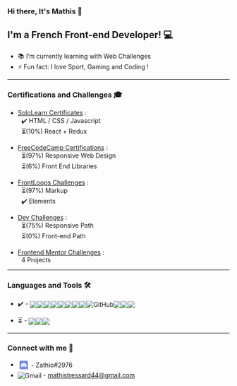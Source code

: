 ### Hi there, It's Mathis 👋

## I'm a French Front-end Developer! 💻

- 📚 I’m currently learning with Web Challenges
- ⚡ Fun fact: I love Sport, Gaming and Coding !

---

### Certifications and Challenges 🎓

- [SoloLearn Certificates](https://github.com/zathio/sololearn) :   
    &nbsp;&nbsp;✔️ HTML / CSS / Javascript   
    &nbsp;&nbsp;⏳(10%) React + Redux
  
- [FreeCodeCamp Certifications](https://www.freecodecamp.org/zathio) :   
    &nbsp;&nbsp;⏳(97%) Responsive Web Design   
    &nbsp;&nbsp;⏳(6%) Front End Libraries
    
 - [FrontLoops Challenges](https://github.com/zathio/frontloops-challenges) :   
    &nbsp;&nbsp;⏳(97%) Markup   
    &nbsp;&nbsp;✔️ Elements

- [Dev Challenges](https://github.com/zathio/dev-challenges) :   
    &nbsp;&nbsp;⏳(75%) Responsive Path   
    &nbsp;&nbsp;⏳(0%) Front-end Path
    
- [Frontend Mentor Challenges](https://github.com/zathio/frontendmentor-challenges) :   
    &nbsp;&nbsp;4 Projects

---

### Languages and Tools 🛠️

- ✔️ - <img align="center" src="https://img.shields.io/badge/HTML-E34F26?logo=HTML5&logoColor=ffffff&style=for-the-badge" /><img align="center" src="https://img.shields.io/badge/CSS-1572B6?logo=CSS3&logoColor=ffffff&style=for-the-badge" /><img align="center" src="https://img.shields.io/badge/Sass-CC6699?logo=Sass&logoColor=ffffff&style=for-the-badge" /><img align="center" src="https://img.shields.io/badge/Tailwind%20CSS-38B2AC?logo=Tailwind%20CSS&logoColor=ffffff&style=for-the-badge" /><img align="center" src="https://img.shields.io/badge/Javascript-F7DF1E?logo=JavaScript&logoColor=333333&style=for-the-badge" /><img align="center" src="https://img.shields.io/badge/Python-3776AB?logo=Python&logoColor=ffffff&style=for-the-badge" /><img align="center" src="https://img.shields.io/badge/VS%20Code-007ACC?logo=Visual%20Studio%20Code&logoColor=ffffff&style=for-the-badge" /><img align="center" src="https://img.shields.io/badge/Git-F05032?logo=Git&logoColor=ffffff&style=for-the-badge" /><img align="center" alt="GitHub" src="https://img.shields.io/badge/Github-181717?logo=Github&logoColor=ffffff&style=for-the-badge" /><img align="center" src="https://img.shields.io/badge/Photoshop-31A8FF?logo=Adobe%20Photoshop&logoColor=ffffff&style=for-the-badge" /><img align="center" src="https://img.shields.io/badge/Adobe%20XD-FF26BE?logo=Adobe%20XD&logoColor=ffffff&style=for-the-badge" /><img align="center" src="https://img.shields.io/badge/Illustrator-FF9A00?logo=Adobe%20Illustrator&logoColor=ffffff&style=for-the-badge" />

- ⏳ - <img align="center" src="https://img.shields.io/badge/React-61DAFB?logo=React&logoColor=333333&style=for-the-badge" /><img align="center" src="https://img.shields.io/badge/Vue.js-4FC08D?logo=Vue.js&logoColor=ffffff&style=for-the-badge" /><img align="center" src="https://img.shields.io/badge/Node.js-339933?logo=Node.js&logoColor=ffffff&style=for-the-badge" />

---

### Connect with me 💬

- <img align="center" alt="Discord" title="Discord" width="26px" src="https://raw.githubusercontent.com/github/explore/80688e429a7d4ef2fca1e82350fe8e3517d3494d/topics/discord/discord.png" /> - Zathio#2976   
- <img align="center" alt="Gmail" title="Email" width="26px" src="https://i.imgur.com/z4nhZMh.png" /> - mathistressard44@gmail.com
